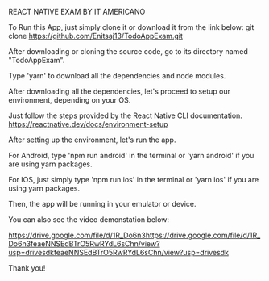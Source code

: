 REACT NATIVE EXAM BY IT AMERICANO

To Run this App, just simply clone it or download it from the link below: git clone https://github.com/Enitsaj13/TodoAppExam.git

After downloading or cloning the source code, go to its directory named "TodoAppExam".

Type 'yarn' to download all the dependencies and node modules.

After downloading all the dependencies, let's proceed to setup our environment, depending on your OS.

Just follow the steps provided by the React Native CLI documentation. https://reactnative.dev/docs/environment-setup

After setting up the environment, let's run the app.

For Android, type 'npm run android' in the terminal or 'yarn android' if you are using yarn packages.

For IOS, just simply type 'npm run ios' in the terminal or 'yarn ios' if you are using yarn packages.

Then, the app will be running in your emulator or device.

You can also see the video demonstation below: 

https://drive.google.com/file/d/1R_Do6n3https://drive.google.com/file/d/1R_Do6n3feaeNNSEdBTrO5RwRYdL6sChn/view?usp=drivesdkfeaeNNSEdBTrO5RwRYdL6sChn/view?usp=drivesdk

Thank you! 
